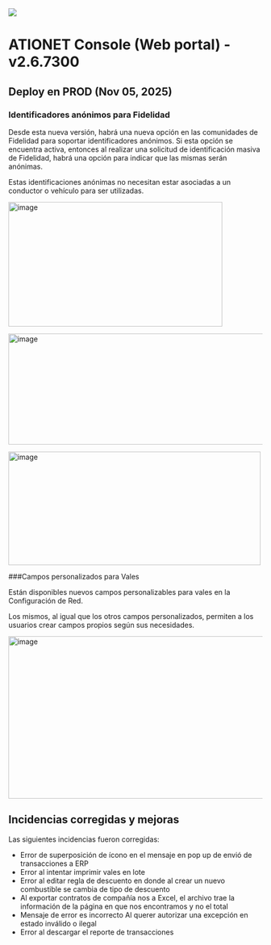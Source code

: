 <img src="https://github.com/Ationet/ationetdocs/raw/master/Content/Images/ATIOnetLogo_250x70.png" />
</p>

# ATIONET Console (Web portal) - v2.6.7300

## Deploy en PROD (Nov 05, 2025)

### Identificadores anónimos para Fidelidad 

Desde esta nueva versión, habrá una nueva opción en las comunidades de Fidelidad para soportar identificadores anónimos. 
Si esta opción se encuentra activa, entonces al realizar una solicitud de identificación masiva de Fidelidad, habrá una opción para indicar que las mismas serán anónimas.

Estas identificaciones anónimas no necesitan estar asociadas a un conductor o vehículo para ser utilizadas.

<img width="424" height="247" alt="image" src="https://github.com/user-attachments/assets/be90a355-5f21-4c94-a76c-03624efda8f5" /> <br>

<img width="858" height="220" alt="image" src="https://github.com/user-attachments/assets/68f375fe-b25c-48d2-9164-d16fd0b37c64" /> <br>

<img width="500" height="225" alt="image" src="https://github.com/user-attachments/assets/fb49cc7e-891b-46f3-b2f0-8d09ce438ad0" /> <br>


###Campos personalizados para Vales

Están disponibles nuevos campos personalizables para vales en la Configuración de Red.

Los mismos, al igual que los otros campos personalizados, permiten a los usuarios crear campos propios según sus necesidades.

<img width="631" height="322" alt="image" src="https://github.com/user-attachments/assets/3e006c49-14f6-446e-86d4-061696959f2a" />


## Incidencias corregidas y mejoras  
Las siguientes incidencias fueron corregidas:  
- Error de superposición de ícono en el mensaje en pop up de envió de transacciones a ERP
- Error al intentar imprimir vales en lote
- Error al editar regla de descuento en donde al crear un nuevo combustible se cambia de tipo de descuento
- Al exportar contratos de compañía nos a Excel, el archivo trae la información de la página en que nos encontramos y no el total
- Mensaje de error es incorrecto Al querer autorizar una excepción en estado inválido o ilegal
- Error al descargar el reporte de transacciones
